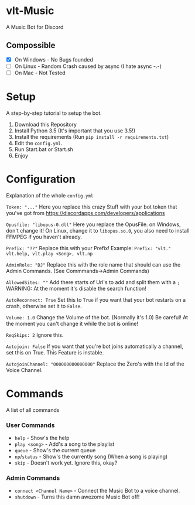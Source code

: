 # vlt-Music
A Music Bot for Discord

## Compossible
- [x] On Windows - No Bugs founded
- [ ] On Linux - Random Crash caused by async (I hate async -.-)
- [ ] On Mac - Not Tested

# Setup
A step-by-step tutorial to setup the bot.

1. Download this Repository
2. Install Python 3.5 (It's important that you use 3.5!)
3. Install the requirements (Run `pip install -r requirements.txt`)
4. Edit the `config.yml`.
5. Run Start.bat or Start.sh
6. Enjoy

# Configuration
Explanation of the whole `config.yml`

`Token: "..."`
Here you replace this crazy Stuff with your bot token that you've got from 
<url>https://discordapps.com/developers/applications</url>

`Opusfile: "libopus-0.dll"`
Here you replace the OpusFile.
on Windows, don't change it!
On Linux, change it to `libopus.so.0`, you also need to install FFMPEG if you haven't already.

`Prefix: "??"`
Replace this with your Prefix!
Example: `Prefix: "vlt."`
`vlt.help, vlt.play <Song>, vlt.np`

`AdminRole: "DJ"`
Replace this with the role name that should can use the Admin Commands. (See Commmands->Admin Commands)

`AllowedSites: ""`
Add there starts of Url's to add and split them with a `;`
WARNING: At the moment it's disable the search function!

`AutoReconnect: True`
Set this to `True` if you want that your bot restarts on a crash, otherwise set it to `False`.

`Volume: 1.0`
Change the Volume of the bot. (Normally it's 1.0)
Be careful! At the moment you can't change it while the bot is online!

`ReqSkips: 2`
Ignore this.

`Autojoin: False`
If you want that you're bot joins automatically a channel, set this on True.
This Feature is instable.

`AutojoinChannel: "000000000000000"`
Replace the Zero's with the Id of the Voice Channel.


# Commands
A list of all commands

### User Commands
- `help` - Show's the help
- `play <song>` - Add's a song to the playlist
- `queue` - Show's the current queue
- `np`/`status` - Show's the currently song (When a song is playing)
- `skip` - Doesn't work yet. Ignore this, okay?

### Admin Commands
- `connect <Channel Name>` - Connect the Music Bot to a voice channel.
- `shutdown` - Turns this damn awezome Music Bot off!
